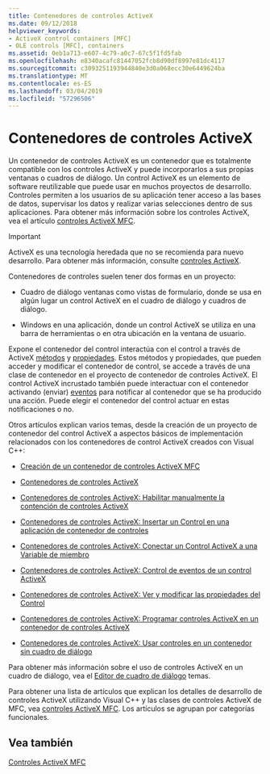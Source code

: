 ```yaml
---
title: Contenedores de controles ActiveX
ms.date: 09/12/2018
helpviewer_keywords:
- ActiveX control containers [MFC]
- OLE controls [MFC], containers
ms.assetid: 0eb1a713-e607-4c79-a0c7-67c5f1fd5fab
ms.openlocfilehash: e8340acafc81447052fcb8d90df8997e81dc4117
ms.sourcegitcommit: c3093251193944840e3d0a068ecc30e6449624ba
ms.translationtype: MT
ms.contentlocale: es-ES
ms.lasthandoff: 03/04/2019
ms.locfileid: "57296506"
---
```

# <a name="activex-control-containers"></a>Contenedores de controles ActiveX

Un contenedor de controles ActiveX es un contenedor que es totalmente compatible con los controles ActiveX y puede incorporarlos a sus propias ventanas o cuadros de diálogo. Un control ActiveX es un elemento de software reutilizable que puede usar en muchos proyectos de desarrollo. Controles permiten a los usuarios de su aplicación tener acceso a las bases de datos, supervisar los datos y realizar varias selecciones dentro de sus aplicaciones. Para obtener más información sobre los controles ActiveX, vea el artículo [controles ActiveX MFC](../mfc/mfc-activex-controls.md).

>[!IMPORTANT]
> ActiveX es una tecnología heredada que no se recomienda para nuevo desarrollo. Para obtener más información, consulte [controles ActiveX](activex-controls.md).

Contenedores de controles suelen tener dos formas en un proyecto:

- Cuadro de diálogo ventanas como vistas de formulario, donde se usa en algún lugar un control ActiveX en el cuadro de diálogo y cuadros de diálogo.

- Windows en una aplicación, donde un control ActiveX se utiliza en una barra de herramientas o en otra ubicación en la ventana de usuario.

Expone el contenedor del control interactúa con el control a través de ActiveX [métodos](../mfc/mfc-activex-controls-methods.md) y [propiedades](../mfc/mfc-activex-controls-properties.md). Estos métodos y propiedades, que pueden acceder y modificar el contenedor de control, se accede a través de una clase de contenedor en el proyecto de contenedor de controles ActiveX. El control ActiveX incrustado también puede interactuar con el contenedor activando (enviar) [eventos](../mfc/mfc-activex-controls-events.md) para notificar al contenedor que se ha producido una acción. Puede elegir el contenedor del control actuar en estas notificaciones o no.

Otros artículos explican varios temas, desde la creación de un proyecto de contenedor del control ActiveX a aspectos básicos de implementación relacionados con los contenedores de control ActiveX creados con Visual C++:

- [Creación de un contenedor de controles ActiveX MFC](../mfc/reference/creating-an-mfc-activex-control-container.md)

- [Contenedores de controles ActiveX](../mfc/containers-for-activex-controls.md)

- [Contenedores de controles ActiveX: Habilitar manualmente la contención de controles ActiveX](../mfc/activex-control-containers-manually-enabling-activex-control-containment.md)

- [Contenedores de controles ActiveX: Insertar un Control en una aplicación de contenedor de controles](../mfc/inserting-a-control-into-a-control-container-application.md)

- [Contenedores de controles ActiveX: Conectar un Control ActiveX a una Variable de miembro](../mfc/activex-control-containers-connecting-an-activex-control-to-a-member-variable.md)

- [Contenedores de controles ActiveX: Control de eventos de un control ActiveX](../mfc/activex-control-containers-handling-events-from-an-activex-control.md)

- [Contenedores de controles ActiveX: Ver y modificar las propiedades del Control](../mfc/activex-control-containers-viewing-and-modifying-control-properties.md)

- [Contenedores de controles ActiveX: Programar controles ActiveX en un contenedor de controles ActiveX](../mfc/programming-activex-controls-in-a-activex-control-container.md)

- [Contenedores de controles ActiveX: Usar controles en un contenedor sin cuadro de diálogo](../mfc/activex-control-containers-using-controls-in-a-non-dialog-container.md)

Para obtener más información sobre el uso de controles ActiveX en un cuadro de diálogo, vea el [Editor de cuadro de diálogo](../windows/dialog-editor.md) temas.

Para obtener una lista de artículos que explican los detalles de desarrollo de controles ActiveX utilizando Visual C++ y las clases de controles ActiveX de MFC, vea [controles ActiveX MFC](../mfc/mfc-activex-controls.md). Los artículos se agrupan por categorías funcionales.

## <a name="see-also"></a>Vea también

[Controles ActiveX MFC](../mfc/mfc-activex-controls.md)
